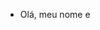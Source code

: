 - Olá, meu nome e
<!---
Lucas1c-20/Lucas1c-20 is a ✨ special ✨ repository because its `README.md` (this file) appears on your GitHub profile.
You can click the Preview link to take a look at your changes.
--->
